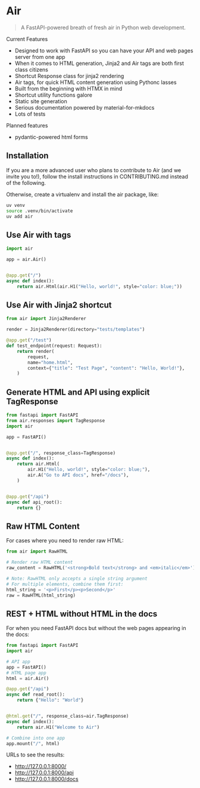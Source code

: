 # Air

> A FastAPI-powered breath of fresh air in Python web development.

Current Features 

- Designed to work with FastAPI so you can have your API and web pages server from one app
- When it comes to HTML generation, Jinja2 and Air tags are both first class citizens 
- ⁠Shortcut Response class for jinja2 rendering
- Air tags, for quick HTML content generation using Pythonc lasses
- Built from the beginning with ⁠HTMX in mind
- ⁠Shortcut utility functions galore
- Static site generation
- ⁠Serious documentation powered by material-for-mkdocs
- Lots of tests

Planned features

- ⁠pydantic-powered html forms


## Installation

If you are a more advanced user who plans to contribute to Air (and we invite you to!), follow the install instructions in CONTRIBUTING.md instead of the following.

Otherwise, create a virtualenv and install the air package, like:

```sh
uv venv
source .venv/bin/activate
uv add air
```

## Use Air with tags

```python
import air

app = air.Air()


@app.get("/")
async def index():
    return air.Html(air.H1("Hello, world!", style="color: blue;"))
```

## Use Air with Jinja2 shortcut

```python
from air import Jinja2Renderer

render = Jinja2Renderer(directory="tests/templates")

@app.get("/test")
def test_endpoint(request: Request):
    return render(
        request,
        name="home.html",
        context={"title": "Test Page", "content": "Hello, World!"},
    )
```

## Generate HTML and API using explicit TagResponse

```python
from fastapi import FastAPI
from air.responses import TagResponse
import air

app = FastAPI()


@app.get("/", response_class=TagResponse)
async def index():
    return air.Html(
        air.H1("Hello, world!", style="color: blue;"),
        air.A("Go to API docs", href="/docs"),
    )


@app.get("/api")
async def api_root():
    return {}
```

## Raw HTML Content

For cases where you need to render raw HTML:

```python
from air import RawHTML

# Render raw HTML content
raw_content = RawHTML('<strong>Bold text</strong> and <em>italic</em>')

# Note: RawHTML only accepts a single string argument
# For multiple elements, combine them first:
html_string = '<p>First</p><p>Second</p>'
raw = RawHTML(html_string)
```

## REST + HTML without HTML in the docs

For when you need FastAPI docs but without the web pages appearing in the docs:

```python
from fastapi import FastAPI
import air

# API app
app = FastAPI()
# HTML page app
html = air.Air()

@app.get("/api")
async def read_root():
    return {"Hello": "World"}


@html.get("/", response_class=air.TagResponse)
async def index():
    return air.H1("Welcome to Air")

# Combine into one app
app.mount("/", html)
```

URLs to see the results:

- http://127.0.0.1:8000/
- http://127.0.0.1:8000/api
- http://127.0.0.1:8000/docs
